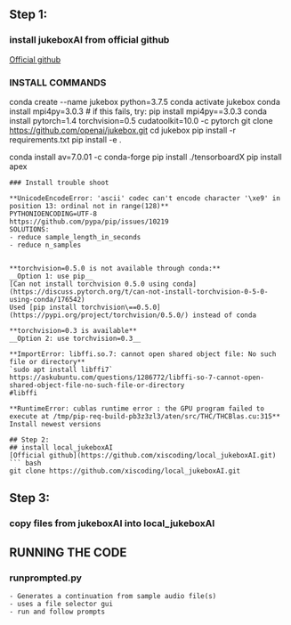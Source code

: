 
## Step 1:
### install jukeboxAI from official github
[Official github](https://github.com/openai/jukebox)

### INSTALL COMMANDS

conda create --name jukebox python=3.7.5
conda activate jukebox
conda install mpi4py=3.0.3 # if this fails, try: pip install mpi4py==3.0.3
conda install pytorch=1.4 torchvision=0.5 cudatoolkit=10.0 -c pytorch
git clone https://github.com/openai/jukebox.git
cd jukebox
pip install -r requirements.txt
pip install -e .

conda install av=7.0.01 -c conda-forge 
pip install ./tensorboardX
pip install apex
```
### Install trouble shoot

**UnicodeEncodeError: 'ascii' codec can't encode character '\xe9' in position 13: ordinal not in range(128)**
PYTHONIOENCODING=UTF-8
https://github.com/pypa/pip/issues/10219
SOLUTIONS:
- reduce sample_length_in_seconds
- reduce n_samples


**torchvision=0.5.0 is not available through conda:**
__Option 1: use pip__
[Can not install torchvision 0.5.0 using conda](https://discuss.pytorch.org/t/can-not-install-torchvision-0-5-0-using-conda/176542)
Used [pip install torchvision\==0.5.0](https://pypi.org/project/torchvision/0.5.0/) instead of conda

**torchvision=0.3 is available**
__Option 2: use torchvision=0.3__

**ImportError: libffi.so.7: cannot open shared object file: No such file or directory**
`sudo apt install libffi7`
https://askubuntu.com/questions/1286772/libffi-so-7-cannot-open-shared-object-file-no-such-file-or-directory
#libffi

**RuntimeError: cublas runtime error : the GPU program failed to execute at /tmp/pip-req-build-pb3z3zl3/aten/src/THC/THCBlas.cu:315**
Install newest versions 

## Step 2: 
## install local_jukeboxAI 
[Official github](https://github.com/xiscoding/local_jukeboxAI.git)
``` bash
git clone https://github.com/xiscoding/local_jukeboxAI.git
```

## Step 3:
### copy files from jukeboxAI into local_jukeboxAI

## RUNNING THE CODE
### runprompted.py 
    - Generates a continuation from sample audio file(s)
    - uses a file selector gui 
    - run and follow prompts